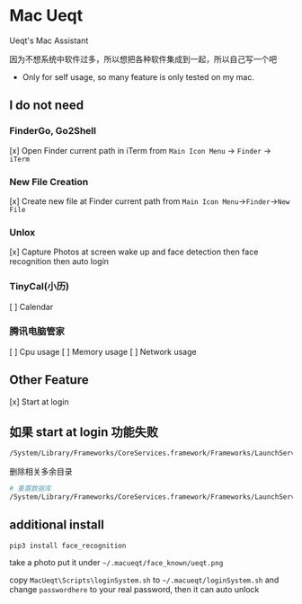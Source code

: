 #  Mac Ueqt

Ueqt's Mac Assistant

因为不想系统中软件过多，所以想把各种软件集成到一起，所以自己写一个吧

* Only for self usage, so many feature is only tested on my mac.

## I do not need

### FinderGo, Go2Shell

[x] Open Finder current path in iTerm from `Main Icon Menu` -> `Finder` -> `iTerm`

### New File Creation

[x] Create new file at Finder current path from `Main Icon Menu`->`Finder`->`New File`

### Unlox

[x] Capture Photos at screen wake up and face detection then face recognition then auto login

### TinyCal(小历)
[ ] Calendar

### 腾讯电脑管家 
[ ] Cpu usage
[ ] Memory usage
[ ] Network usage

## Other Feature

[x] Start at login

## 如果 start at login 功能失败

```bash
/System/Library/Frameworks/CoreServices.framework/Frameworks/LaunchServices.framework/Support/lsregister -dump|grep .*path.*MacUeqt.
```

删除相关多余目录

```bash
# 重置数据库
/System/Library/Frameworks/CoreServices.framework/Frameworks/LaunchServices.framework/Support/lsregister -kill -r -domain local -domain system -domain user
```

## additional install

```
pip3 install face_recognition
```

take a photo put it under `~/.macueqt/face_known/ueqt.png`

copy `MacUeqt\Scripts\loginSystem.sh` to `~/.macueqt/loginSystem.sh` and change `passwordhere` to your real password, then it can auto unlock

